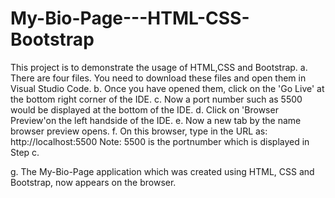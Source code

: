 # My-Bio-Page---HTML-CSS-Bootstrap

This project is to demonstrate the usage of HTML,CSS and Bootstrap. 
a. There are four files. You need to download these files and open them in Visual Studio Code.
b. Once you have opened them, click on the 'Go Live' at the bottom right corner of the IDE.
c. Now a port number such as 5500 would be displayed at the bottom of the IDE.
d. Click on 'Browser Preview'on the left handside of the IDE. 
e. Now a new tab by the name browser preview opens. 
f. On this browser, type in the URL as: http://localhost:5500
Note: 5500 is the portnumber which is displayed in Step c.

g. The My-Bio-Page application which was created using HTML, CSS and Bootstrap, now appears on the browser. 

